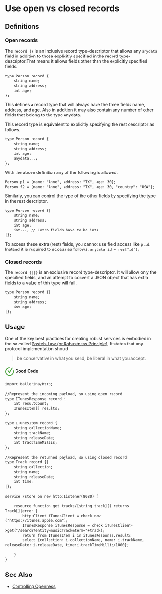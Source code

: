 # Use open vs closed records

## Definitions

### Open records

The `record {}` is an inclusive record type-descriptor that allows any `anydata` field in addition to those explicitly specified in the record type-descriptor.That means it allows fields other than the explicitly specified fields.

```bal
type Person record {
    string name;
    string address;
    int age;
};
```

This defines a record type that will always have the three fields name, address, and age. Also in addition it may also contain any number of other fields that belong to the type anydata.

This record type is equivalent to explicitly specifying the rest descriptor as follows.

```bal
type Person record {
    string name;
    string address;
    int age;
    anydata...;
};
```

With the above definition any of the following is allowed.

```bal
Person p1 = {name: "Anne", address: "TX", age: 30};
Person f2 = {name: "Anne", address: "TX", age: 30, "country": "USA"};
```

Similarly, you can control the type of the other fields by specifying the type in the rest descriptor.

```bal
type Person record {|
    string name;
    string address;
    int age;
    int...; // Extra fields have to be ints
|};
```

To access these extra (rest) fields, you cannot use field access like `p.id`. Instead it is required to access as follows.
`anydata id = res["id"];`


### Closed records

The `record {||}` is an exclusive record type-descriptor. It will allow only the specified fields, and an attempt to convert a JSON object that has extra fields to a value of this type will fail.

```bal
type Person record {|
    string name;
    string address;
    int age;
|};
```

## Usage 

One of the key best practices for creating robust services is embodied in the so called [Postels Law (or Robustness Principle)](https://en.wikipedia.org/wiki/Robustness_principle). It states that any protocol implementation should

> be conservative in what you send, be liberal in what you accept.

<h4><img align="center" height="30" src="../img/GoodCode.png"> Good Code</h4>

```bal
import ballerina/http;

//Represent the incoming payload, so using open record
type ITunesResponse record {
    int resultCount;
    ITunesItem[] results;
};

type ITunesItem record {
    string collectionName;
    string trackName;
    string releaseDate;
    int trackTimeMillis;
};

//Represent the returned payload, so using closed record
type Track record {|
    string collection;
    string name;
    string releaseDate;
    int time;
|};

service /store on new http:Listener(8080) {

    resource function get tracks/[string track]() returns Track[]|error {
        http:Client iTunesClient = check new ("https://itunes.apple.com");
        ITunesResponse iTunesResponse = check iTunesClient->get("/search?entity=musicTrack&term="+track);
        return from ITunesItem i in iTunesResponse.results
        select {collection: i.collectionName, name: i.trackName, releaseDate: i.releaseDate, time:i.trackTimeMillis/1000};

    }
}
```

## See Also

- [Controlling Openness](https://ballerina.io/learn/by-example/controlling-openness/)